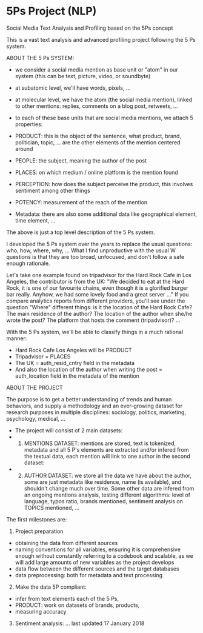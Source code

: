 # 5Ps Project (NLP)
Social Media Text Analysis and Profiling based on the 5Ps concept

This is a vast text analysis and advanced profiling project following the 5 Ps system. 

ABOUT THE 5 Ps SYSTEM: 
- we consider a social media mention as base unit or "atom" in our system (this can be text, picture, video, or soundbyte)
- at subatomic level, we'll have words, pixels, ... 
- at molecular level, we have the atom (the social media mention), linked to other mentions: replies, comments on a blog post, retweets, ...
- to each of these base units that are social media mentions, we attach 5 properties: 
- PRODUCT: this is the object of the sentence, what product, brand, politician, topic, ... are the other elements of the mention centered around
- PEOPLE: the subject, meaning the author of the post
- PLACES: on which medium / online platform is the mention found 
- PERCEPTION: how does the subject perceive the product, this involves sentiment among other things
- POTENCY: measurement of the reach of the mention

- Metadata: there are also some additional data like geographical element, time element, ... 

The above is just a top level description of the 5 Ps system. 

I developed the 5 Ps system over the years to replace the usual questions: who, how, where, why, ...
What I find unproductive with the usual W questions is that they are too broad, unfocused, and don't follow a safe enough rationale. 

Let's take one example found on tripadvisor for the Hard Rock Cafe in Los Angeles, the contributor is from the UK: 
"We decided to eat at the Hard Rock, it is one of our favourite chains, even though it is a glorified burger bar really. Anyhow, we had some lovely food and a great server ..."
If you compare analytics reports from different providers, you'll see under the question "Where" different things: is it the location of the Hard Rock Cafe? The main residence of the author? The location of the author when she/he wrote the post? The platform that hosts the comment (tripadvisor)?  ...

With the 5 Ps system, we'll be able to classify things in a much rational manner: 
- Hard Rock Cafe Los Angeles will be PRODUCT
- Tripadvisor = PLACES
- The UK = auth_resid_cntry field in the metadata
- And also the location of the author when writing the post = auth_location field in the metadata of the mention

ABOUT THE PROJECT 

The purpose is to get a better understanding of trends and human behaviors, and supply a methodology and an ever-growing dataset for research purposes in multiple disciplines: sociology, politics, marketing, psychology, medical, ...

- The project will consist of 2 main datasets: 
- 1. MENTIONS DATASET: mentions are stored, text is tokenized, metadata and all 5 P's elements are extracted and/or infered from the textual data, each mention will link to one author in the second dataset: 
- 2. AUTHOR DATASET: we store all the data we have about the author, some are just metadata like residence, name (is available), and shouldn't change much over time. 
Some other data are infered from an ongoing mentions analysis, testing different algorithms: level of language, typos ratio, brands mentioned, sentiment analysis on TOPICS mentioned, ... 

The first milestones are: 
1. Project preparation
- obtaining the data from different sources
- naming conventions for all variables, ensuring it is comprehensive enough without constantly referring to a codebook and scalable, as we will add large amounts of new variables as the project develops
- data flow between the different sources and the target databases
- data preprocessing: both for metadata and text processing 

2. Make the data 5P compliant: 
- infer from text elements each of the 5 Ps, 
- PRODUCT: work on datasets of brands, products, 
- measuring accuracy

3. Sentiment analysis: 
... last updated 17 January 2018

